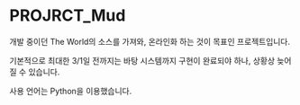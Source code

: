 # PROJRCT_Mud
개발 중이던 The World의 소스를 가져와, 온라인화 하는 것이 목표인 프로젝트입니다.

기본적으로 최대한 3/1일 전까지는 바탕 시스템까지 구현이 완료되야 하나, 상황상 늦어 질 수 있습니다.

사용 언어는 Python을 이용했습니다.
